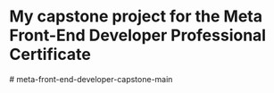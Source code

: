 # My capstone project for the Meta Front-End Developer Professional Certificate
#   m e t a - f r o n t - e n d - d e v e l o p e r - c a p s t o n e - m a i n  
 